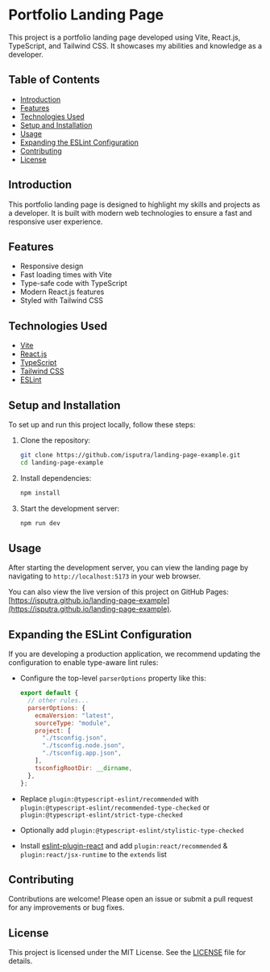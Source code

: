 # Portfolio Landing Page

This project is a portfolio landing page developed using Vite, React.js, TypeScript, and Tailwind CSS. It showcases my abilities and knowledge as a developer.

## Table of Contents

- [Introduction](#introduction)
- [Features](#features)
- [Technologies Used](#technologies-used)
- [Setup and Installation](#setup-and-installation)
- [Usage](#usage)
- [Expanding the ESLint Configuration](#expanding-the-eslint-configuration)
- [Contributing](#contributing)
- [License](#license)

## Introduction

This portfolio landing page is designed to highlight my skills and projects as a developer. It is built with modern web technologies to ensure a fast and responsive user experience.

## Features

- Responsive design
- Fast loading times with Vite
- Type-safe code with TypeScript
- Modern React.js features
- Styled with Tailwind CSS

## Technologies Used

- [Vite](https://vitejs.dev/)
- [React.js](https://reactjs.org/)
- [TypeScript](https://www.typescriptlang.org/)
- [Tailwind CSS](https://tailwindcss.com/)
- [ESLint](https://eslint.org/)

## Setup and Installation

To set up and run this project locally, follow these steps:

1. Clone the repository:

   ```sh
   git clone https://github.com/isputra/landing-page-example.git
   cd landing-page-example
   ```

2. Install dependencies:

   ```sh
   npm install
   ```

3. Start the development server:
   ```sh
   npm run dev
   ```

## Usage

After starting the development server, you can view the landing page by navigating to `http://localhost:5173` in your web browser.

You can also view the live version of this project on GitHub Pages: [https://isputra.github.io/landing-page-example](https://isputra.github.io/landing-page-example).

## Expanding the ESLint Configuration

If you are developing a production application, we recommend updating the configuration to enable type-aware lint rules:

- Configure the top-level `parserOptions` property like this:

  ```js
  export default {
    // other rules...
    parserOptions: {
      ecmaVersion: "latest",
      sourceType: "module",
      project: [
        "./tsconfig.json",
        "./tsconfig.node.json",
        "./tsconfig.app.json",
      ],
      tsconfigRootDir: __dirname,
    },
  };
  ```

- Replace `plugin:@typescript-eslint/recommended` with `plugin:@typescript-eslint/recommended-type-checked` or `plugin:@typescript-eslint/strict-type-checked`
- Optionally add `plugin:@typescript-eslint/stylistic-type-checked`
- Install [eslint-plugin-react](https://github.com/jsx-eslint/eslint-plugin-react) and add `plugin:react/recommended` & `plugin:react/jsx-runtime` to the `extends` list

## Contributing

Contributions are welcome! Please open an issue or submit a pull request for any improvements or bug fixes.

## License

This project is licensed under the MIT License. See the [LICENSE](LICENSE) file for details.
